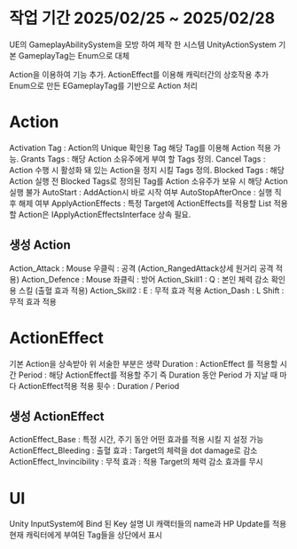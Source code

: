 # 작업 기간 2025/02/25 ~ 2025/02/28

UE의 GameplayAbilitySystem을 모방 하여 제작 한 시스템 UnityActionSystem
기본 GameplayTag는 Enum으로 대체

Action을 이용하여 기능 추가. ActionEffect를 이용해 캐릭터간의 상호작용 추가
Enum으로 만든 EGameplayTag를 기반으로 Action 처리


# Action
Activation Tag : Action의 Unique 확인용 Tag 해당 Tag를 이용해 Action 적용 가능.
Grants Tags : 해당 Action 소유주에게 부여 할 Tags 정의.
Cancel Tags : Action 수행 시 활성화 돼 있는 Action을 정지 시킬 Tags 정의.
Blocked Tags : 해당 Action 실행 전 Blocked Tags로 정의된 Tag를 Action 소유주가 보유 시 해당 Action 실행 불가
AutoStart : AddAction시 바로 시작 여부
AutoStopAfterOnce : 실행 직후 해제 여부
ApplyActionEffects : 특정 Target에 ActionEffects를 적용할 List 적용 할 Action은 IApplyActionEffectsInterface 상속 필요.

## 생성 Action
Action_Attack : Mouse 우클릭 : 공격 (Action_RangedAttack상세 원거리 공격 적용)
Action_Defence : Mouse 좌클릭 : 방어 
Action_Skill1 : Q : 본인 체력 감소 확인용 스킬 (출혈 효과 적용)
Action_Skill2 : E : 무적 효과 적용
Action_Dash : L Shift : 무적 효과 적용

# ActionEffect
기본 Action을 상속받아 위 서술한 부분은 생략
Duration : ActionEffect 를 적용할 시간
Period : 해당 ActionEffect를 적용할 주기
즉 Duration 동안 Period 가 지날 때 마다  ActionEffect적용
적용 횟수 : Duration / Period

## 생성 ActionEffect
ActionEffect_Base : 특정 시간, 주기 동안 어떤 효과를 적용 시킬 지 설정 가능
ActionEffect_Bleeding : 출혈 효과 : Target의 체력을 dot damage로 감소
ActionEffect_Invincibility : 무적 효과 : 적용 Target의 체력 감소 효과를 무시

# UI
Unity InputSystem에 Bind 된 Key 설명 UI
캐랙터들의 name과 HP Update를 적용
현재 캐릭터에게 부여된 Tag들을 상단에서 표시
